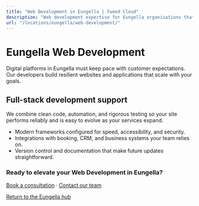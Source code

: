 ```yaml
---
title: "Web Development in Eungella | Tweed Cloud"
description: "Web development expertise for Eungella organisations that need dependable platforms."
url: "/locations/eungella/web-development/"
---
```


# Eungella Web Development

Digital platforms in Eungella must keep pace with customer expectations. Our developers build resilient websites and applications that scale with your goals.

## Full-stack development support

We combine clean code, automation, and rigorous testing so your site performs reliably and is easy to evolve as your services expand.

- Modern frameworks configured for speed, accessibility, and security.
- Integrations with booking, CRM, and business systems your team relies on.
- Version control and documentation that make future updates straightforward.

### Ready to elevate your Web Development in Eungella?

[Book a consultation](/consultation/) · [Contact our team](/contact/)

[Return to the Eungella hub](/locations/eungella/)

